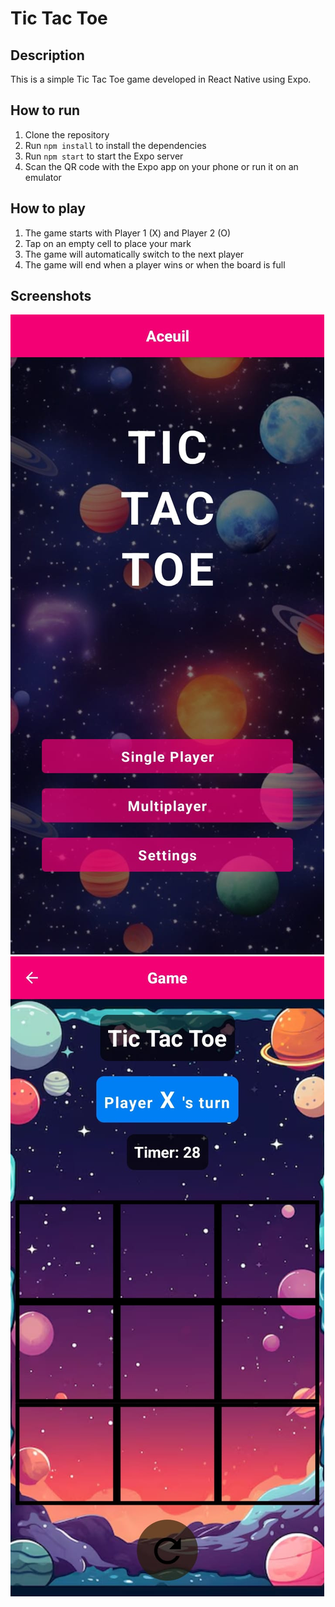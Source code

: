 
# Tic Tac Toe

## Description
This is a simple Tic Tac Toe game developed in React Native using Expo.

## How to run
1. Clone the repository
2. Run `npm install` to install the dependencies
3. Run `npm start` to start the Expo server
4. Scan the QR code with the Expo app on your phone or run it on an emulator

## How to play
1. The game starts with Player 1 (X) and Player 2 (O)
2. Tap on an empty cell to place your mark
3. The game will automatically switch to the next player
4. The game will end when a player wins or when the board is full


## Screenshots
![Screenshot 1](./assets/screenshot1.jpg)
![Screenshot 1](./assets/screenshot2.jpg)